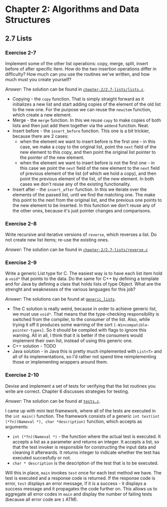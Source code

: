# Chapter 2: Algorithms and Data Structures

## 2.7 Lists

### Exercise 2-7

Implement some of the other list operations: copy, merge, split, insert before of after specific item.
How do the two insertion operations differ in difficulty? How much can you use the routines we've written,
and how much must you create yourself?

_Answer:_ The solution can be found in [`chapter-2/2.7-lists/lists.c`](lists.c).

- Copying - the `copy` function. That is simply straight forward as it initializes a new list and start adding
  copies of the element of the old list to the new one. For the purpose we can reuse the `newitem` function,
  which create a new element.
- Merge - the `merge` function. In this we reuse `copy` to make copies of both lists and then just add them
  together via the `addend` function. Neat.
- Insert before - the `insert_before` function. This one is a bit trickier, because there are 2 cases:
  - when the element we want to insert before is the first one - in this case, we make a copy to the original list,
    point the `next` field of the new element to this copy, and then point the original list pointer to the pointer of the new element.
  - when the element we want to insert before is not the first one - in this case we point the `next` field of the new element to the `next` field of previous element of the list (of which we hold a copy), and then point the previous element of the list, of the new element. In both cases we don't reuse any of the existing functionality.
- Insert after - the `insert_after` function. In this we iterate over the elements of the passed list, until we find the matching one.
  The make this point to the next from the original list, and the previous one points to the new element to be inserted.
  In this function we don't reuse any of the other ones, because it's just pointer changes and comparisons.

### Exercise 2-8

Write recursive and iterative versions of `reverse`, which reverses a list.
Do not create new list items; re-use the existing ones.

_Answer:_ The solution can be found in [`chapter-2/2.7-lists/reverse.c`](reverse.c)

### Exercise 2-9

Write a generic List type for C. The easiest way is to have each list item hold a `void*` that points to the data.
Do the same for C++ by defining a template and for Java by defining a class that holds lists of type Object.
What are the strenght and weaknesses of the various languages for this job?

_Answer:_ The solutions can be found at [`generic_lists`](generic_lists).

- The C solution is really weird, because in order to achieve generic list, we must use `void*`.
  That means that the type-checking responsibility is switched from the compiler, to the consumer of the list.
  Also, while trying it off it produces some warning of the sort `[-Wincompatible-pointer-types]`.
  So it should be compiled with flags to ignore this warning. All in all, I think that it is better if the
  consumers would implement their own list, instead of using this generic one.
- C++ solution - TODO
- Java solution - in Java this is pretty much implemented with `List<T>` and all of its implementations,
  so I'd rather not spend time reimplementing those or implementing wrappers around them.

### Exercise 2-10

Devise and implement a set of tests for verifying that the list routines you write are correct.
Chapter 6 discusses strategies for testing.

_Answer:_ The solution can be found at [`tests.c`](tests.c).

I came up with mini test framework, where all of the tests are executed in the `int main()` function.
The framework consists of a generic `int test(int (*fn)(Nameval *), char *description)` function, which accepts as arguments:

- `int (*fn)(Nameval *)` - the function where the actual test is executed. It accepts a list as a parameter
  and returns an integer. It accepts a list, so that the test invoker is responsible for constructing the input data and cleaning it afterwards.
  It returns integer to indicate whether the test has executed succesfully or not.
- `char * description` is the description of the test that is to be executed.

Will this in place, `main` invokes `test` once for each test method we have. The test is executed and a
response code is returned. If the response code is error, `test` displays an error message,
if it is a success - it displays a success message and it propagates the code further on.
This allows us to aggregate all error codes in `main` and display the number of failing tests (because all error code are `1` ATM).
